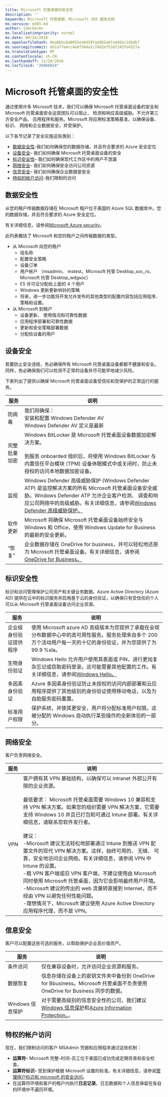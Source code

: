 ```yaml
---
title: Microsoft 托管桌面的安全性
description: ''
keywords: Microsoft 托管桌面，Microsoft 365 服务文档
ms.service: m365-md
author: jdeckerms
ms.localizationpriority: normal
ms.date: 09/24/2018
ms.openlocfilehash: 0ea0bbc6a8055ee8459fadd85a6fa4ddac14bdb7
ms.sourcegitcommit: eb1a77e4cc4e8f564a1c78d2ef53d7245fe4517a
ms.translationtype: MT
ms.contentlocale: zh-CN
ms.lasthandoff: 11/28/2018
ms.locfileid: "26866024"
---
```

# <a name="security-in-microsoft-managed-desktop"></a>Microsoft 托管桌面的安全性

<!--Security, also Onboarding doc: data handling/store, privileged account access -->

通过使用许多 Microsoft 技术，我们可以确保 Microsoft 托管桌面设备的安全和 Microsoft 托管桌面安全运营团队可以阻止、 检测和响应高级威胁。不允许第三方安全产品、 应用程序和服务。Microsoft 将应用标准策略基准，以确保设备、 标识、 网络和企业数据安全，并受保护。

以下各节记录了安全实施这些类别：

- [数据安全性](#data-security)-我们如何确保您的数据存储，并且符合要求的 Azure 安全定位
- [设备安全](#device-security)– 我们如何确保 Microsoft 托管桌面设备的安全
- [标识安全性](#identity-security)– 我们如何确保现代工作区中的用户不泄漏
- [网络安全](#network-security)– 我们如何确保安全访问公司资源
- [信息安全](#information-security)– 我们如何确保企业数据是安全
- [特权的帐户访问](#privileged-account-access)-我们限制的访问

## <a name="data-security"></a>数据安全性

从您的租户传输数据存储在 Microsoft 租户位于美国的 Azure SQL 数据库中。您的数据存储，并且符合要求的 Azure 安全定位。 

有关详细信息，请参阅[Microsoft Azure security](https://www.microsoft.com/TrustCenter/Security/azure-security)。

此列表概括了 Microsoft 和您的租户之间传输数据的类型。 

- 从 Microsoft 向您的租户
    - 组名称
    - 配置安全策略
    - 设备订单
    - 用户帐户 （msadmin、 mstest，Microsoft 托管 Desktop_soc_ro、 Microsoft 托管 Desktop_wdgsoc）
    - E5 许可证分配给上面的 4 个用户
    - Windows 更新更新响铃的策略
    - 将来，进一步功能将开发允许发布的其他类型的配置内容包括应用程序、 策略和设置。
- 从 Microsoft 到租户
    - 设备更新、 使用情况和可靠性数据
    - 应用程序部署和可靠性数据
    - 更新和安全策略部署数据
    - 分配给设备的用户



## <a name="device-security"></a>设备安全

若要防止安全违规，务必确保所有 Microsoft 托管桌面设备都都不健康和安全。同样，务必确保我们可以检测不正常的设备并尽可能早地减少风险。

下表列出了提供以确保 Microsoft 托管桌面设备受信任和受保护的正常运行的服务。

服务 | 说明
--- | ---
防病毒 | 我们将确保：<br>安装和配置 Windows Defender AV<br>Windows Defender AV 定义是最新
完整批量加密 |    Windows BitLocker 是 Microsoft 托管桌面设备数据加密解决方案。<br><br>到服务 onboarded 组织后，将使用 Windows BitLocker 与内置信任平台模块 (TPM) 设备休眠模式中或关闭时，防止未授权的访问本地数据加密设备。 
监视 |    Windows Defender 高级威胁保护 (Windows Defender ATP) 是监控解决方案的所有 Microsoft 托管桌面设备安全威胁。Windows Defender ATP 允许企业客户检测、 调查和响应公司网络中的高级威胁。有关详细信息，请参阅[Windows Defender 高级威胁保护。](https://docs.microsoft.com/windows/threat-protection/windows-defender-atp/windows-defender-advanced-threat-protection) 
软件更新 |  Microsoft 将确保 Microsoft 托管桌面设备始终安全与 Windows 和 Office，使用 Windows Update for Business 的最新的安全更新。
“恢复” |  企业数据存储在 OneDrive for business，并可以轻松地还原为 Microsoft 托管桌面设备。有关详细信息，请参阅[OneDrive for Business。](https://support.office.com/article/Restore-a-previous-version-of-a-file-in-OneDrive-159cad6d-d76e-4981-88ef-de6e96c93893?ui=en-US&rs=en-US&ad=US) 



## <a name="identity-security"></a>标识安全性

标识和访问管理保护公司资产和关键业务数据。Azure Active Directory (Azure AD) 提供在云中的标识服务并启用基于云的身份验证，以确保只有受信任的个人可以从 Microsoft 托管桌面设备访问企业资源。

服务 | 说明
--- | ---
企业级身份验证提供程序 |  使用 Microsoft azure AD 高级版本为您提供了承载在全球分布数据中心中的高可用性服务。服务处理来自多个 200 万个活动用户每一天的十亿的身份验证，并为您提供了为 99.9 %sla。
生物身份验证 |  Windows Hello 允许用户使用其表面或 PIN，进行更加复杂忘记或窃取密码登录。这可能需要其他配置的工作。有关详细信息，请参阅[Windows Hello。](https://docs.microsoft.com/windows-hardware/design/device-experiences/windows-hello)
多因素身份验证 | Azure 多因素身份验证防止未授权的访问内部部署和云应用程序提供了其他级别的身份验证使用移动电话，以及为自助服务密码重置。 
标准用户权限 |  保护系统，并使其更安全，用户将分配标准用户权限。这被分配的 Windows 自动执行某些操作的全新体验的一部分。



## <a name="network-security"></a>网络安全

客户负责网络安全。 

服务 | 说明
--- | ---
VPN | 客户拥有其 VPN 基础结构，以确保可以 intranet 外部公开有限的企业资源。<br><br>最低要求： Microsoft 托管桌面需要 Windows 10 兼容和支持 VPN 解决方案。如果您的组织需要 VPN 解决方案，它需要支持 Windows 10 并且已打包和可通过 Intune 部署。有关详细信息，请联系您软件发行者。<br><br>建议：<br>-Microsoft 建议无法轻松地部署通过 Intune 到推送 VPN 配置文件的现代 VPN 解决方案。这样，始终可用的、 无缝、 可靠，安全地访问企业网络。有关详细信息，请参阅 VPN 中 Intune 的设置。<br>-粗 VPN 客户端或旧 VPN 客户端，不建议使用由 Microsoft 同时使用 Microsoft 托管桌面，因为它会影响最终用户环境。<br>-Microsoft 建议的传出的 web 流量转直接到 Internet，而不经由 VPN 以避免任何性能问题。<br>-理想情况下，Microsoft 建议使用 Azure Active Directory 应用程序代理，而不是 VPN。


## <a name="information-security"></a>信息安全

客户可以配置这些可选的服务，以帮助保护企业高价值资产。 

服务 | 说明
--- | ---
条件访问 |    仅在兼容设备时，允许访问企业资源和服务。
数据恢复  | 信息存储在设备上的密钥文件夹中备份到 OneDrive for Bbusiness。Microsoft 托管桌面不负责使用 OneDrive for Business 同步的数据。 
Windows 信息保护 |    对于需要高级别的信息安全性的公司，我们建议[Windows 信息保护](https://docs.microsoft.com/windows/threat-protection/windows-information-protection/protect-enterprise-data-using-wip)和[Azure Information Protection。](https://www.microsoft.com/cloud-platform/azure-information-protection)。 


## <a name="privileged-account-access"></a>特权的帐户访问

现在，我们限制访问的客户 MSAdmin 凭据和应用程序通过这些机制：

- **运算符**– Microsoft 完整-时间-员工位于美国已成功完成定期背景和安全检查。
- **运算符标识**– 受到保护根据 Microsoft 设置的标准。有关详细信息，请参阅[管理用户标识和 microsoft 的安全访问](https://www.microsoft.com/itshowcase/Article/Content/931/Managing-user-identities-and-secure-access-at-Microsoft)。 
- 在运算符环境和客户的租户内执行**日志记录**。日志数据和个人信息保留在各自的环境中不遍历环境。 

